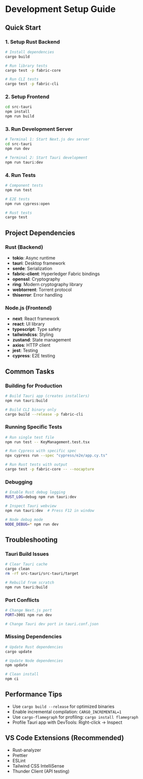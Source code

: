 # Development Setup Guide

## Quick Start

### 1. Setup Rust Backend

```bash
# Install dependencies
cargo build

# Run library tests
cargo test -p fabric-core

# Run CLI tests
cargo test -p fabric-cli
```

### 2. Setup Frontend

```bash
cd src-tauri
npm install
npm run build
```

### 3. Run Development Server

```bash
# Terminal 1: Start Next.js dev server
cd src-tauri
npm run dev

# Terminal 2: Start Tauri development
npm run tauri:dev
```

### 4. Run Tests

```bash
# Component tests
npm run test

# E2E tests
npm run cypress:open

# Rust tests
cargo test
```

## Project Dependencies

### Rust (Backend)

- **tokio**: Async runtime
- **tauri**: Desktop framework
- **serde**: Serialization
- **fabric-client**: Hyperledger Fabric bindings
- **openssl**: Cryptography
- **ring**: Modern cryptography library
- **webtorrent**: Torrent protocol
- **thiserror**: Error handling

### Node.js (Frontend)

- **next**: React framework
- **react**: UI library
- **typescript**: Type safety
- **tailwindcss**: Styling
- **zustand**: State management
- **axios**: HTTP client
- **jest**: Testing
- **cypress**: E2E testing

## Common Tasks

### Building for Production

```bash
# Build Tauri app (creates installers)
npm run tauri:build

# Build CLI binary only
cargo build --release -p fabric-cli
```

### Running Specific Tests

```bash
# Run single test file
npm run test -- KeyManagement.test.tsx

# Run Cypress with specific spec
npx cypress run --spec "cypress/e2e/app.cy.ts"

# Run Rust tests with output
cargo test -p fabric-core -- --nocapture
```

### Debugging

```bash
# Enable Rust debug logging
RUST_LOG=debug npm run tauri:dev

# Inspect Tauri webview
npm run tauri:dev  # Press F12 in window

# Node debug mode
NODE_DEBUG=* npm run dev
```

## Troubleshooting

### Tauri Build Issues

```bash
# Clear Tauri cache
cargo clean
rm -rf src-tauri/src-tauri/target

# Rebuild from scratch
npm run tauri:build
```

### Port Conflicts

```bash
# Change Next.js port
PORT=3001 npm run dev

# Change Tauri dev port in tauri.conf.json
```

### Missing Dependencies

```bash
# Update Rust dependencies
cargo update

# Update Node dependencies
npm update

# Clean install
npm ci
```

## Performance Tips

- Use `cargo build --release` for optimized binaries
- Enable incremental compilation: `CARGO_INCREMENTAL=1`
- Use `cargo-flamegraph` for profiling: `cargo install flamegraph`
- Profile Tauri app with DevTools: Right-click → Inspect

## VS Code Extensions (Recommended)

- Rust-analyzer
- Prettier
- ESLint
- Tailwind CSS IntelliSense
- Thunder Client (API testing)
